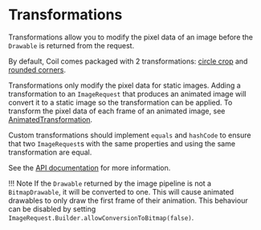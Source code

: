 # Transformations

Transformations allow you to modify the pixel data of an image before the `Drawable` is returned from the request.

By default, Coil comes packaged with 2 transformations: [circle crop](../api/coil-core/coil3.transform/-circle-crop-transformation/) and [rounded corners](../api/coil-core/coil3.transform/-rounded-corners-transformation/).

Transformations only modify the pixel data for static images. Adding a transformation to an `ImageRequest` that produces an animated image will convert it to a static image so the transformation can be applied. To transform the pixel data of each frame of an animated image, see [AnimatedTransformation](../api/coil-gif/coil3.transform/-animated-transformation/).

Custom transformations should implement `equals` and `hashCode` to ensure that two `ImageRequest`s with the same properties and using the same transformation are equal.

See the [API documentation](../api/coil-core/coil3.transform/-transformation/) for more information.

!!! Note
    If the `Drawable` returned by the image pipeline is not a `BitmapDrawable`, it will be converted to one. This will cause animated drawables to only draw the first frame of their animation. This behaviour can be disabled by setting `ImageRequest.Builder.allowConversionToBitmap(false)`.
